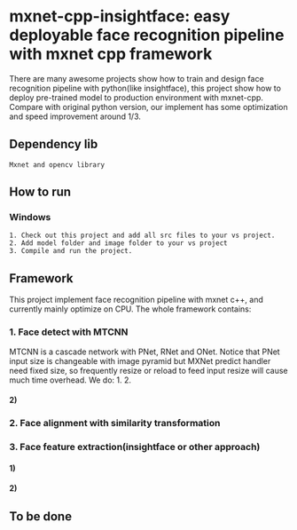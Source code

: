 # mxnet-cpp-insightface: easy deployable face recognition pipeline with mxnet cpp framework
There are many awesome projects show how to train and design face recognition pipeline with python(like insightface), this project show how to deploy pre-trained model to production environment with mxnet-cpp. Compare with original python version, our implement has some optimization and speed improvement around 1/3.
## Dependency lib
    Mxnet and opencv library 
## How to run
### Windows
    1. Check out this project and add all src files to your vs project.
    2. Add model folder and image folder to your vs project
    3. Compile and run the project.
## Framework
This project implement face recognition pipeline with mxnet c++, and currently mainly optimize on CPU. The whole framework contains: 
### 1. Face detect with MTCNN
MTCNN is a cascade network with PNet, RNet and ONet. Notice that PNet input size is changeable with image pyramid but MXNet predict handler need fixed size, so frequently resize or reload to feed input resize will cause much time overhead. We do:
    1.
    2.
#### 2) 
    
### 2. Face alignment with similarity transformation


### 3. Face feature extraction(insightface or other approach)
#### 1) 

#### 2) 


## To be done
